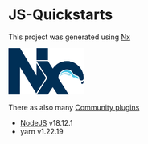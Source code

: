 # JS-Quickstarts
This project was generated using [Nx](https://nx.dev)

<p style="align-content: center">
  <picture>
    <img alt="Nx" src="nx-logo.png" width="150">
  </picture>
</p>


There as also many [Community plugins](https://nex.dev/community)

- [NodeJS](https://nodejs.org) v18.12.1
- yarn v1.22.19
